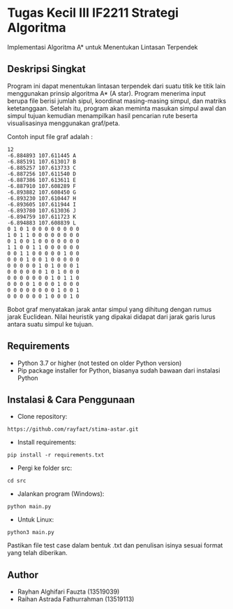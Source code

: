 # Tugas Kecil III IF2211 Strategi Algoritma
Implementasi Algoritma A* untuk Menentukan Lintasan Terpendek

## Deskripsi Singkat
Program ini dapat menentukan lintasan terpendek dari suatu titik ke titik lain menggunakan prinsip algoritma A* (A star). Program menerima input berupa file berisi jumlah sipul, koordinat masing-masing simpul, dan matriks ketetanggaan. Setelah itu, program akan meminta masukan simpul awal dan simpul tujuan kemudian menampilkan hasil pencarian rute beserta visualisasinya menggunakan graf/peta.

Contoh input file graf adalah :
```
12
-6.884893 107.611445 A
-6.885191 107.613017 B
-6.885257 107.613733 C
-6.887256 107.611540 D
-6.887386 107.613611 E
-6.887910 107.608289 F
-6.893882 107.608450 G
-6.893230 107.610447 H
-6.893605 107.611944 I
-6.893780 107.613036 J
-6.894759 107.611723 K
-6.894883 107.608839 L
0 1 0 1 0 0 0 0 0 0 0 0
1 0 1 1 0 0 0 0 0 0 0 0
0 1 0 0 1 0 0 0 0 0 0 0
1 1 0 0 1 1 0 0 0 0 0 0
0 0 1 1 0 0 0 0 0 1 0 0
0 0 0 1 0 0 1 0 0 0 0 0
0 0 0 0 0 1 0 1 0 0 0 1
0 0 0 0 0 0 1 0 1 0 0 0
0 0 0 0 0 0 0 1 0 1 1 0
0 0 0 0 1 0 0 0 1 0 0 0
0 0 0 0 0 0 0 0 1 0 0 1
0 0 0 0 0 0 1 0 0 0 1 0
```
Bobot graf menyatakan jarak antar simpul yang dihitung dengan rumus jarak Euclidean. Nilai heuristik yang dipakai didapat dari jarak garis lurus antara suatu simpul ke tujuan.


## Requirements
* Python 3.7 or higher (not tested on older Python version)
* Pip package installer for Python, biasanya sudah bawaan dari instalasi Python

## Instalasi & Cara Penggunaan
* Clone repository:
```
https://github.com/rayfazt/stima-astar.git
```
* Install requirements:
```
pip install -r requirements.txt
```
* Pergi ke folder src:
```
cd src
```
* Jalankan program (Windows):
```
python main.py
```
* Untuk Linux:
```
python3 main.py
```

Pastikan file test case dalam bentuk .txt dan penulisan isinya sesuai format yang telah diberikan.

## Author
* Rayhan Alghifari Fauzta (13519039)
* Raihan Astrada Fathurrahman (13519113)
